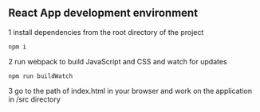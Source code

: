 ## React App development environment

1 install dependencies from the root directory of the project

`npm i`

2 run webpack to build JavaScript and CSS and watch for updates

`npm run buildWatch`

3 go to the path of index.html in your browser and work on the application in /src directory

